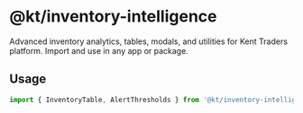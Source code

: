 # @kt/inventory-intelligence

Advanced inventory analytics, tables, modals, and utilities for Kent Traders platform. Import and use in any app or package.

## Usage
```js
import { InventoryTable, AlertThresholds } from '@kt/inventory-intelligence';
``` 
